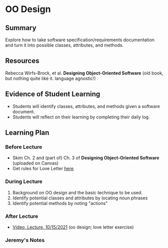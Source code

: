 # OO Design

## Summary

Explore how to take  software specification/requirements documentation and turn it
into possible classes, attributes, and methods.

## Resources

Rebecca Wirfs-Brock, et al. **Designing Object-Oriented Software** (old book, but
nothing quite like it.  language agnostic!)

##  Evidence of Student Learning

  - Students will identify classes, attributes, and methods given a 
    software document.
  - Students will reflect on their learning by completing their daily log.

## Learning Plan


### Before Lecture

  - Skim Ch. 2 and (part of) Ch. 3 of **Designing Object-Oriented Software** (uploaded on Canvas)
  - Get rules for Love Letter [here](https://print-and-play.asmodee.fun/love-letter/).

### During Lecture

  1. Background on OO design and the basic technique to be used.
  2. Identify potential classes and attributes by locating noun phrases
  3. Identify potential methods by noting "actions"

### After Lecture

   - [Video, Lecture, 10/15/2021](https://mediasite.k-state.edu/mediasite/Play/03b43bc821784ef0b964b1cb788e48c61d)  (oo design; love letter exercise)

### Jeremy's Notes

